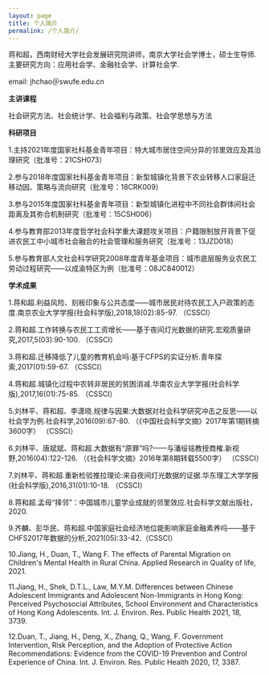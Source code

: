 ```yaml
---
layout: page
title: 个人简介
permalink: /个人简介/
---
```


蒋和超，西南财经大学社会发展研究院讲师，南京大学社会学博士，硕士生导师. 主要研究方向：应用社会学、金融社会学、计算社会学.

email: jhchao＠swufe.edu.cn


**主讲课程**

社会研究方法、社会统计学、社会福利与政策、社会学思想与方法


**科研项目**

1.主持2021年度国家社科基金青年项目：特大城市居住空间分异的邻里效应及其治理研究（批准号：21CSH073）

2.参与2018年度国家社科基金青年项目：新型城镇化背景下农业转移人口家庭迁移动因、策略与流向研究（批准号：18CRK009）

3.参与2015年度国家社科基金青年项目：新型城镇化进程中不同社会群体间社会距离及其弥合机制研究（批准号：15CSH006）

4.参与教育部2013年度哲学社会科学重大课题攻关项目：户籍限制放开背景下促进农民工中小城市社会融合的社会管理和服务研究（批准号：13JZD018）

5.参与教育部人文社会科学研究2008年度青年基金项目：城市底层服务业农民工劳动过程研究——以成渝特区为例（批准号：08JC840012）


**学术成果**

1.蒋和超.利益风险、刻板印象与公共态度——城市居民对待农民工入户政策的态度.南京农业大学学报(社会科学版),2018,18(02):85-97. （CSSCI）

2.蒋和超.工作转换与农民工工资增长——基于夜间灯光数据的研究.宏观质量研究,2017,5(03):90-100. （CSSCI）

3.蒋和超.迁移降低了儿童的教育机会吗:基于CFPS的实证分析.青年探索,2017(01):59-67. （CSSCI）

4.蒋和超.城镇化过程中农转非居民的贫困消减.华南农业大学学报(社会科学版),2017,16(01):75-85. （CSSCI）

5.刘林平、蒋和超、李潇晓.规律与因果:大数据对社会科学研究冲击之反思——以社会学为例.社会科学,2016(09):67-80. （《中国社会科学文摘》2017年第1期转摘3600字） （CSSCI）

6.刘林平、唐斌斌、蒋和超.大数据有“原罪”吗?——与潘绥铭教授商榷.新视野,2016(04):122-126. （《社会科学文摘》2016年第8期转载5500字） （CSSCI）

7.刘林平、蒋和超.重新检验推拉理论:来自夜间灯光数据的证据.华东理工大学学报(社会科学版),2016,31(01):10-18. （CSSCI）

8.蒋和超.孟母“择邻”：中国城市儿童学业成就的邻里效应.社会科学文献出版社，2020.

9.齐麟、彭华民、蒋和超.中国家庭社会经济地位能影响家庭金融素养吗——基于CHFS2017年数据的分析,2021(05):33-42.（CSSCI）

10.Jiang, H., Duan, T., Wang F. The effects of Parental Migration on Children's Mental Health in Rural China. Applied Research in Quality of life, 2021.

11.Jiang, H., Shek, D.T.L., Law, M.Y.M. Differences between Chinese Adolescent Immigrants and Adolescent Non-Immigrants in Hong Kong: Perceived Psychosocial Attributes, School Environment and Characteristics of Hong Kong Adolescents. Int. J. Environ. Res. Public Health 2021, 18, 3739. 

12.Duan, T., Jiang, H., Deng, X., Zhang, Q., Wang, F. Government Intervention, Risk Perception, and the Adoption of Protective Action Recommendations: Evidence from the COVID-19 Prevention and Control Experience of China. Int. J. Environ. Res. Public Health 2020, 17, 3387. 

